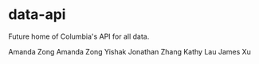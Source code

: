 # data-api

Future home of Columbia's API for all data.

Amanda Zong
Amanda Zong
Yishak
Jonathan Zhang
Kathy Lau
James Xu


